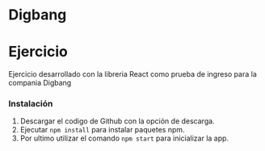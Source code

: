 # Digbang

# Ejercicio
Ejercicio desarrollado con la libreria React como prueba de ingreso para la compania Digbang

### Instalación

1. Descargar el codigo de Github con la opción de descarga. 
2. Ejecutar `npm install` para instalar paquetes npm.
3. Por ultimo utilizar el comando `npm start` para inicializar la app.
